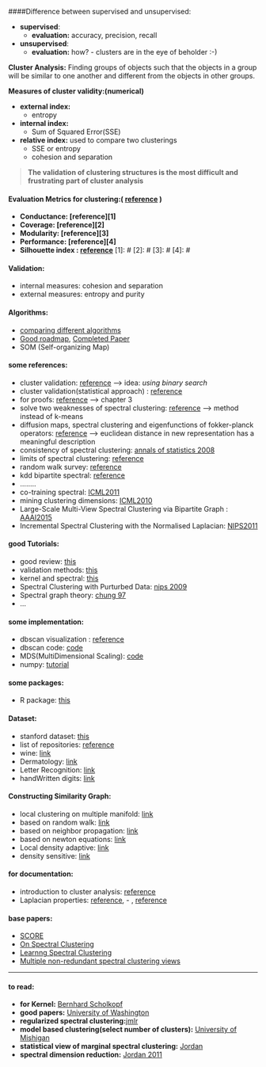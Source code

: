 ####Difference between supervised and unsupervised:

* **supervised**:
	- **evaluation:** accuracy, precision, recall
* **unsupervised**:
	- **evaluation:** how? - clusters are in the eye of beholder :-)

**Cluster Analysis:** Finding groups of objects such that the objects in a group will be similar to one another and different from the objects in other groups.

**Measures of cluster validity:(numerical)**

* **external index:**
	- entropy
* **internal index:**
	- Sum of Squared Error(SSE)
* **relative index:** used to compare two clusterings
	- SSE or entropy
	- cohesion and separation

> __The validation of clustering structures is the most difficult and frustrating part of cluster analysis__


#### **Evaluation Metrics for clustering:( [reference](#) )**

 * **Conductance: [reference][1]** 
 * **Coverage: [reference][2]**
 * **Modularity: [reference][3]**
 * **Performance: [reference][4]**
 * **Silhouette index : [reference](http://scikit-learn.org/stable/auto_examples/cluster/plot_kmeans_silhouette_analysis.html)**
[1]: #
[2]: #
[3]: #
[4]: #

#### **Validation:**

 * internal measures: cohesion and separation <br>
 * external measures: entropy and purity <br>

#### **Algorithms:**

 * [comparing different algorithms](http://scikit-learn.org/stable/auto_examples/cluster/plot_cluster_comparison.html#example-cluster-plot-cluster-comparison-py)
 * [Good roadmap](http://www.eecs.berkeley.edu/Pubs/TechRpts/2003/CSD-03-1249.pdf), [Completed Paper](http://www.di.ens.fr/~fbach/jmlrfinal_bach06b.pdf)
 * SOM (Self-organizing Map)


#### **some references:**

 * cluster validation: [reference](http://www.cs.kent.edu/~jin/DM08/ClusterValidation.pdf)  --> idea: *using binary search* 
 * cluster validation(statistical approach) : [reference](http://web.itu.edu.tr/sgunduz/courses/verimaden/paper/validity_survey.pdf)
 * for proofs: [reference](http://www.math.iastate.edu/thesisarchive/PhD/LiuSijiaPhDSS11.pdf)  --> chapter 3 
 * solve two weaknesses of spectral clustering: [reference](https://papers.nips.cc/paper/2766-fixing-two-weaknesses-of-the-spectral-method.pdf) --> method instead of k-means
 * diffusion maps, spectral clustering and eigenfunctions of fokker-planck operators: [reference](http://papers.nips.cc/paper/2942-diffusion-maps-spectral-clustering-and-eigenfunctions-of-fokker-planck-operators.pdf) --> euclidean distance in new representation has a meaningful description
 * consistency of spectral clustering: [annals of statistics 2008](http://www.kyb.mpg.de/fileadmin/user_upload/files/publications/pdfs/pdf3199.pdf)
 * limits of spectral clustering: [reference](http://www.kyb.mpg.de/fileadmin/user_upload/files/publications/pdfs/pdf2775.pdf)
 * random walk survey: [reference](http://www.cs.elte.hu/~lovasz/erdos.pdf)
 * kdd bipartite spectral: [reference](http://www.cs.utexas.edu/users/inderjit/public_papers/kdd_bipartite.pdf)
 * ........
 * co-training spectral: [ICML2011](http://machinelearning.wustl.edu/mlpapers/paper_files/ICML2011Kumar_272.pdf)
 * mining clustering dimensions: [ICML2010](http://machinelearning.wustl.edu/mlpapers/paper_files/icml2010_DasguptaN10.pdf)
 * Large-Scale Multi-View Spectral Clustering via Bipartite Graph : [AAAI2015](http://www.contrib.andrew.cmu.edu/~uqxchan1/papers/Yeqing_Li_AAAI2015.pdf)
 * Incremental Spectral Clustering with the Normalised Laplacian: [NIPS2011](https://hal.inria.fr/hal-00745666/document)



#### **good Tutorials:**

 * good review: [this](http://www.cs.kent.edu/~jin/DM08/cluster.pdf)
 * validation methods: [this](http://www.cs.kent.edu/~jin/DM08/ClusterValidation.pdf)
 * kernel and spectral: [this](http://people.bu.edu/bkulis/pubs/spectral_techreport.pdf)
 * Spectral Clustering with Purturbed Data: [nips 2009](http://papers.nips.cc/paper/3480-spectral-clustering-with-perturbed-data.pdf)
 * Spectral graph theory: [chung 97](http://www.meduniwien.ac.at/user/yll.haxhimusa/prip/praktikas/spectral_pyramid_praktikum/spectral_graph_chapter.pdf)
 * ...



#### **some implementation:**
 
 * dbscan visualization : [reference](http://www.naftaliharris.com/blog/visualizing-dbscan-clustering/)
 * dbscan code: [code](http://scikit-learn.org/stable/auto_examples/cluster/plot_dbscan.html)
 * MDS(MultiDimensional Scaling): [code](http://scikit-learn.org/stable/auto_examples/manifold/plot_mds.html)
 * numpy: [tutorial](http://www.scipy-lectures.org/intro/numpy/numpy.html)


#### __some packages:__

 * R package: [this](https://cran.r-project.org/web/packages/clValid/vignettes/clValid.pdf)

#### __Dataset:__

 * stanford dataset: [this](http://snap.stanford.edu/data/)
 * list of repositories: [reference](http://www.datasciencecentral.com/profiles/blogs/top-20-open-data-sources)
 * wine: [link](https://archive.ics.uci.edu/ml/machine-learning-databases/wine/wine.data)
 * Dermatology: [link](http://archive.ics.uci.edu/ml/datasets/Dermatology?ref=datanews.io)
 * Letter Recognition: [link](https://archive.ics.uci.edu/ml/datasets/Letter+Recognition)
 * handWritten digits: [link](http://yann.lecun.com/exdb/mnist/)


#### __Constructing Similarity Graph:__
 * local clustering on multiple manifold: [link](http://cs.nju.edu.cn/zhouzh/zhouzh.files/publication/tnn11smmc.pdf)
 * based on random walk: [link](http://ftp.cs.rochester.edu/u/qyou/papers/qzy_FCSC.pdf)
 * based on neighbor propagation: [link](http://ac.els-cdn.com/S0925231212005000/1-s2.0-S0925231212005000-main.pdf?_tid=34cf8d5c-007a-11e6-9438-00000aacb362&acdnat=1460443735_c50910ef570b53dee8a5de41d6da18c6)
 * based on newton equations: [link](http://cs.uoi.gr/~lagaris/papers/Newton2.pdf)
 * Local density adaptive: [link](http://www.sciencedirect.com/science/article/pii/S0167865510003181?np=y)
 * density sensitive: [link](http://www.sciencedirect.com/science/article/pii/S0950705111000219)



#### **for documentation:**

 * introduction to cluster analysis: [reference](http://www-users.cs.umn.edu/~han/dmclass/cluster_survey_10_02_00.pdf)
 * Laplacian properties: [reference](http://www.sfu.ca/~mohar/Papers/Spec.pdf), - , [reference](http://www.fmf.uni-lj.si/~mohar/Papers/Montreal.pdf)


#### **base papers:**
 * [SCORE](http://www.stat.cmu.edu/tr/SCORE.pdf)
 * [On Spectral Clustering](http://ai.stanford.edu/~ang/papers/nips01-spectral.pdf)
 * [Learnng Spectral Clustering](http://machinelearning.wustl.edu/mlpapers/paper_files/NIPS2003_AA39.pdf)
 * [Multiple non-redundant spectral clustering views](http://machinelearning.wustl.edu/mlpapers/paper_files/icml2010_NiuDJ10.pdf)

---

#### **to read:**
 * **for Kernel:** [  Bernhard Scholkopf](http://dip.sun.ac.za/~hanno/tw796/lesings/mlss06au_scholkopf_lk.pdf)
 * __good papers:__ [University of Washington](http://www.stat.washington.edu/spectral/)
 * __regularized spectral clustering:__[jmlr](http://www.stat.washington.edu/mmp/Papers/jmlr-reg-super-learning-revised.pdf)
 * __model based clustering(select number of clusters):__ [University of Mishigan](http://www.dtic.mil/cgi-bin/GetTRDoc?AD=ADA458798)
 * __statistical view of marginal spectral clustering:__ [Jordan](http://www.cs.berkeley.edu/~jordan/papers/zhang-jordan-statsci08.pdf)
 * __spectral dimension reduction:__ [Jordan 2011](http://machinelearning.wustl.edu/mlpapers/paper_files/AISTATS2011_NiuDJ11.pdf)


